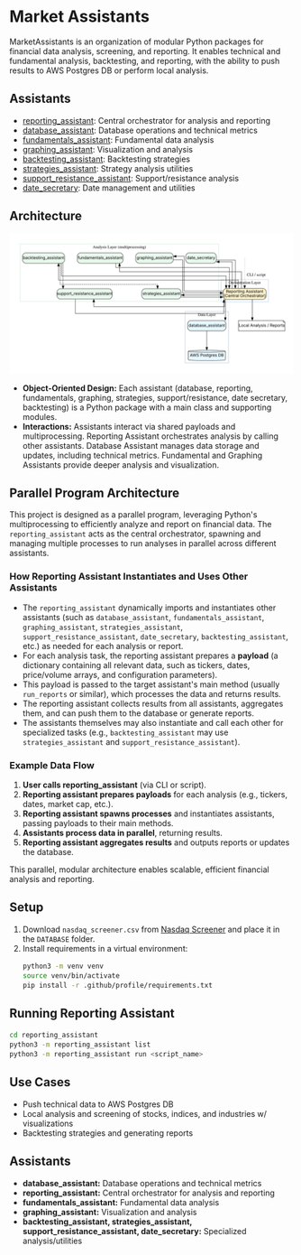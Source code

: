 # Market Assistants

MarketAssistants is an organization of modular Python packages for financial data analysis, screening, and reporting. It enables technical and fundamental analysis, backtesting, and reporting, with the ability to push results to AWS Postgres DB or perform local analysis.

## Assistants
- [reporting_assistant](https://github.com/MarketAssistants/reporting_assistant): Central orchestrator for analysis and reporting
- [database_assistant](https://github.com/MarketAssistants/database-assistant): Database operations and technical metrics
- [fundamentals_assistant](https://github.com/MarketAssistants/fundamentals-assistant): Fundamental data analysis
- [graphing_assistant](https://github.com/MarketAssistants/graphing_assistant): Visualization and analysis
- [backtesting_assistant](https://github.com/MarketAssistants/backtesting_assistant): Backtesting strategies
- [strategies_assistant](https://github.com/MarketAssistants/strategies_assistant): Strategy analysis utilities
- [support_resistance_assistant](https://github.com/MarketAssistants/support-resistance-assistant): Support/resistance analysis
- [date_secretary](https://github.com/MarketAssistants/date-secretary): Date management and utilities


## Architecture

![MarketAssistants Architecture Diagram](./market_assistants_diagram.svg)

- **Object-Oriented Design:** Each assistant (database, reporting, fundamentals, graphing, strategies, support/resistance, date secretary, backtesting) is a Python package with a main class and supporting modules.
- **Interactions:** Assistants interact via shared payloads and multiprocessing. Reporting Assistant orchestrates analysis by calling other assistants. Database Assistant manages data storage and updates, including technical metrics. Fundamental and Graphing Assistants provide deeper analysis and visualization.

## Parallel Program Architecture

This project is designed as a parallel program, leveraging Python's multiprocessing to efficiently analyze and report on financial data. The `reporting_assistant` acts as the central orchestrator, spawning and managing multiple processes to run analyses in parallel across different assistants.

### How Reporting Assistant Instantiates and Uses Other Assistants
- The `reporting_assistant` dynamically imports and instantiates other assistants (such as `database_assistant`, `fundamentals_assistant`, `graphing_assistant`, `strategies_assistant`, `support_resistance_assistant`, `date_secretary`, `backtesting_assistant`, etc.) as needed for each analysis or report.
- For each analysis task, the reporting assistant prepares a **payload** (a dictionary containing all relevant data, such as tickers, dates, price/volume arrays, and configuration parameters).
- This payload is passed to the target assistant's main method (usually `run_reports` or similar), which processes the data and returns results.
- The reporting assistant collects results from all assistants, aggregates them, and can push them to the database or generate reports.
- The assistants themselves may also instantiate and call each other for specialized tasks (e.g., `backtesting_assistant` may use `strategies_assistant` and `support_resistance_assistant`).

### Example Data Flow
1. **User calls reporting_assistant** (via CLI or script).
2. **Reporting assistant prepares payloads** for each analysis (e.g., tickers, dates, market cap, etc.).
3. **Reporting assistant spawns processes** and instantiates assistants, passing payloads to their main methods.
4. **Assistants process data in parallel**, returning results.
5. **Reporting assistant aggregates results** and outputs reports or updates the database.

This parallel, modular architecture enables scalable, efficient financial analysis and reporting.

## Setup
1. Download `nasdaq_screener.csv` from [Nasdaq Screener](https://www.nasdaq.com/market-activity/stocks/screener) and place it in the `DATABASE` folder.
2. Install requirements in a virtual environment:
   ```bash
   python3 -m venv venv
   source venv/bin/activate
   pip install -r .github/profile/requirements.txt
   ```

## Running Reporting Assistant
```bash
cd reporting_assistant
python3 -m reporting_assistant list
python3 -m reporting_assistant run <script_name>
```

## Use Cases
- Push technical data to AWS Postgres DB
- Local analysis and screening of stocks, indices, and industries w/ visualizations
- Backtesting strategies and generating reports

## Assistants
- **database_assistant:** Database operations and technical metrics
- **reporting_assistant:** Central orchestrator for analysis and reporting
- **fundamentals_assistant:** Fundamental data analysis
- **graphing_assistant:** Visualization and analysis
- **backtesting_assistant, strategies_assistant, support_resistance_assistant, date_secretary:** Specialized analysis/utilities
